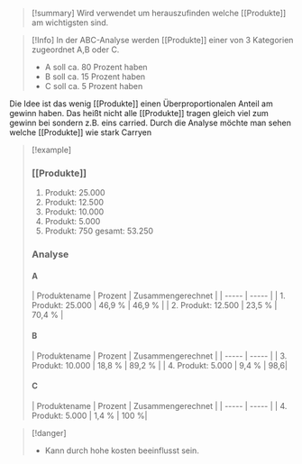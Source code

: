 
>[!summary]
>Wird verwendet um herauszufinden welche [[Produkte]] am wichtigsten sind.

>[!Info]
>In der ABC-Analyse werden [[Produkte]] einer von 3 Kategorien zugeordnet A,B oder C.
>- A soll ca. 80 Prozent haben
>- B soll ca. 15 Prozent haben
>- C soll ca. 5 Prozent haben
>
Die Idee ist das wenig [[Produkte]] einen Überproportionalen Anteil am gewinn haben. Das heißt nicht alle [[Produkte]] tragen gleich viel zum gewinn bei sondern z.B. eins carried. Durch die Analyse möchte man sehen welche [[Produkte]] wie stark Carryen 

>[!example]
>### [[Produkte]]
>1. Produkt: 25.000
>2. Produkt: 12.500
>3. Produkt: 10.000
>4. Produkt: 5.000
>5. Produkt: 750
>gesamt: 53.250
>
>### Analyse
>#### A
>| Produktename | Prozent | Zusammengerechnet |
>| ----- | ----- |
>| 1. Produkt: 25.000 | 46,9 % | 46,9 % |
>| 2. Produkt: 12.500 | 23,5 % | 70,4 % |
>#### B
>| Produktename | Prozent | Zusammengerechnet |
>| ----- | ----- |
>| 3. Produkt: 10.000 | 18,8 % | 89,2 % |
>| 4. Produkt: 5.000 | 9,4 % | 98,6|
>#### C
>| Produktename | Prozent | Zusammengerechnet |
>| ----- | ----- |
>| 4. Produkt: 5.000 | 1,4 % | 100 %|

>[!danger]
>- Kann durch hohe kosten beeinflusst sein.



